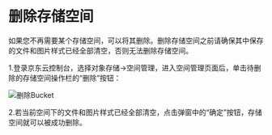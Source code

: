 # 删除存储空间

如果您不再需要某个存储空间，可以将其删除。删除存储空间之前请确保其中保存的文件和图片样式已经全部清空，否则无法删除存储空间。

1.登录京东云控制台，选择对象存储->空间管理，进入空间管理页面后，单击待删除的存储空间操作栏的“删除”按钮：

![删除Bucket](https://github.com/jdcloudcom/cn/blob/edit/image/Object-Storage-Service/OSS-020.png)

2.若当前空间下的文件和图片样式已经全部清空，点击弹窗中的“确定”按钮，存储空间就可以被成功删除。
